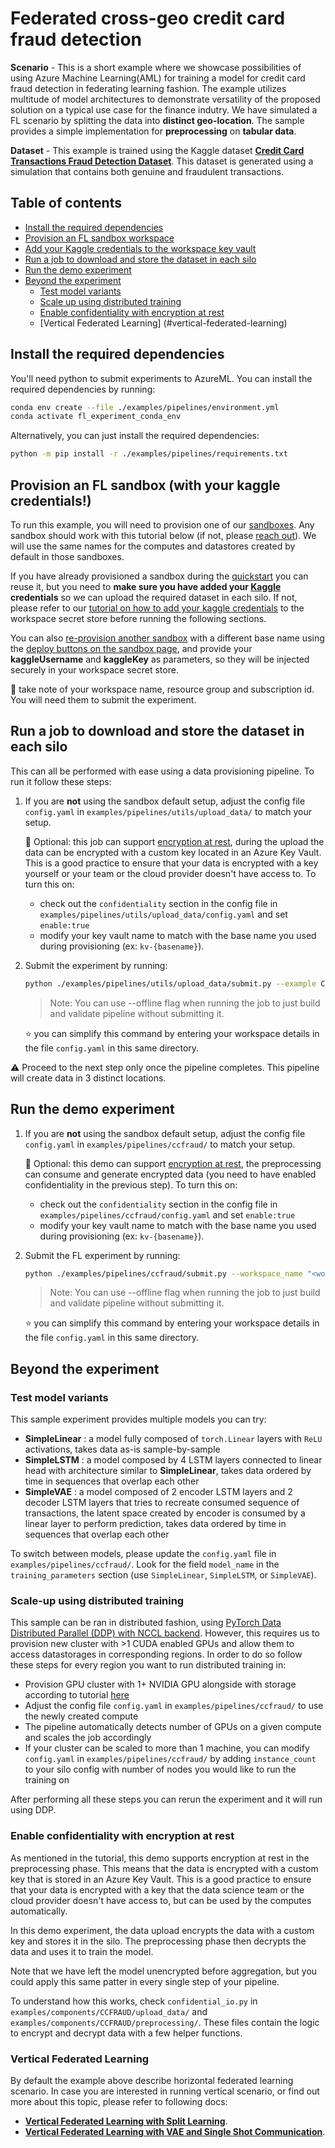 # Federated cross-geo credit card fraud detection

**Scenario** - This is a short example where we showcase possibilities of using Azure Machine Learning(AML) for training a model for credit card fraud detection in federating learning fashion. The example utilizes multitude of model architectures to demonstrate versatility of the proposed solution on a typical use case for the finance indutry. We have simulated a FL scenario by splitting the data into **distinct geo-location**. The sample provides a simple implementation  for **preprocessing** on **tabular data**.

**Dataset** - This example is trained using the Kaggle dataset [**Credit Card Transactions Fraud Detection Dataset**](https://www.kaggle.com/datasets/kartik2112/fraud-detection?datasetId=817870&sortBy=voteCount&types=competitions). This dataset is generated using a simulation that contains both genuine and fraudulent transactions.

## Table of contents

- [Install the required dependencies](#install-the-required-dependencies)
- [Provision an FL sandbox workspace](#provision-an-fl-sandbox-with-your-kaggle-credentials)
- [Add your Kaggle credentials to the workspace key vault](#add-your-kaggle-credentials-to-the-workspace-key-vault)
- [Run a job to download and store the dataset in each silo](#run-a-job-to-download-and-store-the-dataset-in-each-silo)
- [Run the demo experiment](#run-the-demo-experiment)
- [Beyond the experiment](#beyond-the-experiment)
  - [Test model variants](#test-model-variants)
  - [Scale up using distributed training](#scale-up-using-distributed-training)
  - [Enable confidentiality with encryption at rest](#enable-confidentiality-with-encryption-at-rest)
  - [Vertical Federated Learning] (#vertical-federated-learning)

## Install the required dependencies

You'll need python to submit experiments to AzureML. You can install the required dependencies by running:

```bash
conda env create --file ./examples/pipelines/environment.yml
conda activate fl_experiment_conda_env
```

Alternatively, you can just install the required dependencies:

```bash
python -m pip install -r ./examples/pipelines/requirements.txt
```

## Provision an FL sandbox (with your kaggle credentials!)

To run this example, you will need to provision one of our [sandboxes](../provisioning/sandboxes.md). Any sandbox should work with this tutorial below (if not, please [reach out](https://github.com/Azure-Samples/azure-ml-federated-learning/issues)). We will use the same names for the computes and datastores created by default in those sandboxes.

If you have already provisioned a sandbox during the [quickstart](../quickstart.md) you can reuse it, but you need to **make sure you have added your [Kaggle](https://www.kaggle.com/) credentials** so we can upload the required dataset in each silo. If not, please refer to our [tutorial on how to add your kaggle credentials](../tutorials/add-kaggle-credentials.md) to the workspace secret store before running the following sections.

You can also [re-provision another sandbox](../provisioning/sandboxes.md) with a different base name using the [deploy buttons on the sandbox page](../provisioning/sandboxes.md), and provide your **kaggleUsername** and **kaggleKey** as parameters, so they will be injected securely in your workspace secret store.

:notebook: take note of your workspace name, resource group and subscription id. You will need them to submit the experiment.

## Run a job to download and store the dataset in each silo

This can all be performed with ease using a data provisioning pipeline. To run it follow these steps:

1. If you are **not** using the sandbox default setup, adjust the config file  `config.yaml` in `examples/pipelines/utils/upload_data/` to match your setup.

    :closed_lock_with_key: Optional: this job can support [encryption at rest](../concepts/confidentiality.md), during the upload the data can be encrypted with a custom key located in an Azure Key Vault. This is a good practice to ensure that your data is encrypted with a key yourself or your team or the cloud provider doesn't have access to. To turn this on:

    - check out the `confidentiality` section in the config file in `examples/pipelines/utils/upload_data/config.yaml` and set `enable:true`
    - modify your key vault name to match with the base name you used during provisioning (ex: `kv-{basename}`).

2. Submit the experiment by running:

   ```bash
   python ./examples/pipelines/utils/upload_data/submit.py --example CCFRAUD --workspace_name "<workspace-name>" --resource_group "<resource-group-name>" --subscription_id "<subscription-id>"
   ```

   > Note: You can use --offline flag when running the job to just build and validate pipeline without submitting it.

    :star: you can simplify this command by entering your workspace details in the file `config.yaml` in this same directory.

:warning: Proceed to the next step only once the pipeline completes. This pipeline will create data in 3 distinct locations.

## Run the demo experiment

1. If you are **not** using the sandbox default setup, adjust the config file  `config.yaml` in `examples/pipelines/ccfraud/` to match your setup.

    :closed_lock_with_key: Optional: this demo can support [encryption at rest](../concepts/confidentiality.md), the preprocessing can consume and generate encrypted data (you need to have enabled confidentiality in the previous step). To turn this on:

    - check out the `confidentiality` section in the config file in `examples/pipelines/ccfraud/config.yaml` and set `enable:true`
    - modify your key vault name to match with the base name you used during provisioning (ex: `kv-{basename}`).

2. Submit the FL experiment by running:

   ```bash
   python ./examples/pipelines/ccfraud/submit.py --workspace_name "<workspace-name>" --resource_group "<resource-group-name>" --subscription_id "<subscription-id>"
   ```

   > Note: You can use --offline flag when running the job to just build and validate pipeline without submitting it.

    :star: you can simplify this command by entering your workspace details in the file `config.yaml` in this same directory.

## Beyond the experiment

### Test model variants

This sample experiment provides multiple models you can try:

- **SimpleLinear** : a model fully composed of `torch.Linear` layers with `ReLU` activations, takes data as-is sample-by-sample
- **SimpleLSTM** : a model composed by 4 LSTM layers connected to linear head with architecture similar to **SimpleLinear**, takes data ordered by time in sequences that overlap each other
- **SimpleVAE** : a model composed of 2 encoder LSTM layers and 2 decoder LSTM layers that tries to recreate consumed sequence of transactions, the latent space created by encoder is consumed by a linear layer to perform prediction, takes data ordered by time in sequences that overlap each other

To switch between models, please update the `config.yaml` file in `examples/pipelines/ccfraud/`. Look for the field `model_name` in the `training_parameters` section (use `SimpleLinear`, `SimpleLSTM`, or `SimpleVAE`).

### Scale-up using distributed training

This sample can be ran in distributed fashion, using [PyTorch Data Distributed Parallel (DDP) with NCCL backend](https://pytorch.org/tutorials/intermediate/ddp_tutorial.html). However, this requires us to provision new cluster with >1 CUDA enabled GPUs and allow them to access datastorages in corresponding regions. In order to do so follow these steps for every region you want to run distributed training in:

- Provision GPU cluster with 1+ NVIDIA GPU alongside with storage according to tutorial [here](../provisioning/README.md)
- Adjust the config file  `config.yaml` in `examples/pipelines/ccfraud/` to use the newly created compute
- The pipeline automatically detects number of GPUs on a given compute and scales the job accordingly
- If your cluster can be scaled to more than 1 machine, you can modify `config.yaml` in `examples/pipelines/ccfraud/` by adding `instance_count` to your silo config with number of nodes you would like to run the training on

After performing all these steps you can rerun the experiment and it will run using DDP.

### Enable confidentiality with encryption at rest

As mentioned in the tutorial, this demo supports encryption at rest in the preprocessing phase. This means that the data is encrypted with a custom key that is stored in an Azure Key Vault. This is a good practice to ensure that your data is encrypted with a key that the data science team or the cloud provider doesn't have access to, but can be used by the computes automatically.

In this demo experiment, the data upload encrypts the data with a custom key and stores it in the silo. The preprocessing phase then decrypts the data and uses it to train the model.

Note that we have left the model unencrypted before aggregation, but you could apply this same patter in every single step of your pipeline.

To understand how this works, check `confidential_io.py` in `examples/components/CCFRAUD/upload_data/` and `examples/components/CCFRAUD/preprocessing/`. These files contain the logic to encrypt and decrypt data with a few helper functions.


### Vertical Federated Learning

By default the example above describe horizontal federated learning scenario. In case you are interested in running vertical scenario, or find out more about this topic, please refer to following docs:
- [**Vertical Federated Learning with Split Learning**](../concepts/vertical-fl.md#ccfraud).
- [**Vertical Federated Learning with VAE and Single Shot Communication**](../concepts/vertical-fl.md#ccfraud-with-fedonce).
